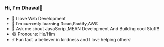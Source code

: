 ### Hi, I'm Dhawal👋

- 💛 I love Web Development!
- 🌱 I’m currently learning React,Fastify,AWS
- 💬 Ask me about JavaScript,MEAN Development And Building cool Stuff!!
- 😄 Pronouns: He/Him
- ⚡ Fun fact: a believer in kindness and I love helping others!
<!--
**dhawalpatil05/dhawalpatil05** is a ✨ _special_ ✨ repository because its `README.md` (this file) appears on your GitHub profile.

Here are some ideas to get you started:

- 🔭 I’m currently working on ...
- 🌱 I’m currently learning ...
- 👯 I’m looking to collaborate on ...
- 🤔 I’m looking for help with ...
- 💬 Ask me about ...
- 📫 How to reach me: ...
- 😄 Pronouns: ...
- ⚡ Fun fact: ...
-->
